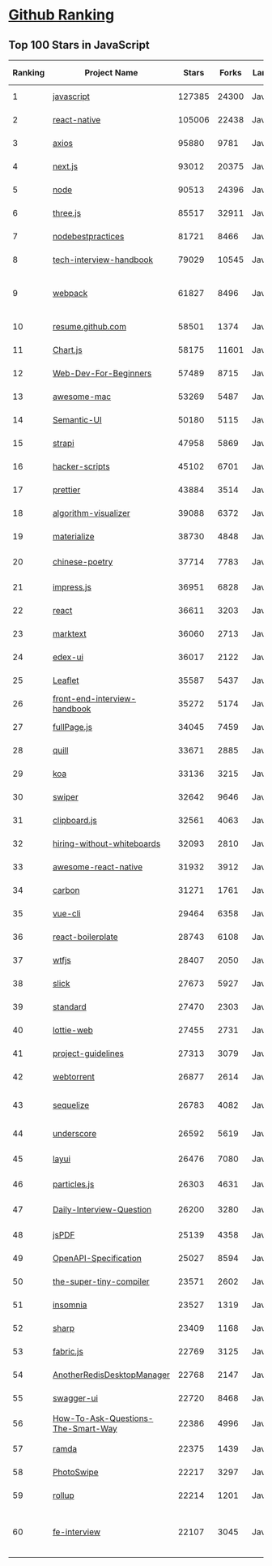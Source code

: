 [Github Ranking](../README.md)
==========

## Top 100 Stars in JavaScript

| Ranking | Project Name | Stars | Forks | Language | Open Issues | Description | Last Commit |
| ------- | ------------ | ----- | ----- | -------- | ----------- | ----------- | ----------- |
| 1 | [javascript](https://github.com/airbnb/javascript) | 127385 | 24300 | JavaScript | 89 | JavaScript Style Guide | 2022-09-22T10:05:36Z |
| 2 | [react-native](https://github.com/facebook/react-native) | 105006 | 22438 | JavaScript | 1938 | A framework for building native applications using React | 2022-09-24T01:03:07Z |
| 3 | [axios](https://github.com/axios/axios) | 95880 | 9781 | JavaScript | 167 | Promise based HTTP client for the browser and node.js | 2022-09-20T04:16:49Z |
| 4 | [next.js](https://github.com/vercel/next.js) | 93012 | 20375 | JavaScript | 1172 | The React Framework | 2022-09-24T01:12:02Z |
| 5 | [node](https://github.com/nodejs/node) | 90513 | 24396 | JavaScript | 1318 | Node.js JavaScript runtime :sparkles::turtle::rocket::sparkles: | 2022-09-24T01:24:17Z |
| 6 | [three.js](https://github.com/mrdoob/three.js) | 85517 | 32911 | JavaScript | 361 | JavaScript 3D Library. | 2022-09-23T16:53:45Z |
| 7 | [nodebestpractices](https://github.com/goldbergyoni/nodebestpractices) | 81721 | 8466 | JavaScript | 21 | :white_check_mark:  The Node.js best practices list (August 2022) | 2022-09-20T05:30:33Z |
| 8 | [tech-interview-handbook](https://github.com/yangshun/tech-interview-handbook) | 79029 | 10545 | JavaScript | 13 | 💯 Curated coding interview preparation materials for busy software engineers | 2022-09-17T12:18:07Z |
| 9 | [webpack](https://github.com/webpack/webpack) | 61827 | 8496 | JavaScript | 189 | A bundler for javascript and friends. Packs many modules into a few bundled assets. Code Splitting allows for loading parts of the application on demand. Through "loaders", modules can be CommonJs, AMD, ES6 modules, CSS, Images, JSON, Coffeescript, LESS, ... and your custom stuff. | 2022-09-24T01:41:15Z |
| 10 | [resume.github.com](https://github.com/resume/resume.github.com) | 58501 | 1374 | JavaScript | 48 | Resumes generated using the GitHub informations | 2022-01-24T03:34:10Z |
| 11 | [Chart.js](https://github.com/chartjs/Chart.js) | 58175 | 11601 | JavaScript | 163 | Simple HTML5 Charts using the <canvas> tag | 2022-09-23T23:40:27Z |
| 12 | [Web-Dev-For-Beginners](https://github.com/microsoft/Web-Dev-For-Beginners) | 57489 | 8715 | JavaScript | 0 | 24 Lessons, 12 Weeks, Get Started as a Web Developer | 2022-09-22T19:39:42Z |
| 13 | [awesome-mac](https://github.com/jaywcjlove/awesome-mac) | 53269 | 5487 | JavaScript | 84 |  Now we have become very big, Different from the original idea. Collect premium software in various categories. | 2022-09-12T07:33:13Z |
| 14 | [Semantic-UI](https://github.com/Semantic-Org/Semantic-UI) | 50180 | 5115 | JavaScript | 946 | Semantic is a UI component framework based around useful principles from natural language. | 2022-09-22T15:44:52Z |
| 15 | [strapi](https://github.com/strapi/strapi) | 47958 | 5869 | JavaScript | 327 | 🚀 Strapi is the leading open-source headless CMS. It’s 100% JavaScript, fully customizable and developer-first. | 2022-09-23T16:26:39Z |
| 16 | [hacker-scripts](https://github.com/NARKOZ/hacker-scripts) | 45102 | 6701 | JavaScript | 36 | Based on a true story | 2022-08-07T07:31:46Z |
| 17 | [prettier](https://github.com/prettier/prettier) | 43884 | 3514 | JavaScript | 897 | Prettier is an opinionated code formatter. | 2022-09-24T01:29:48Z |
| 18 | [algorithm-visualizer](https://github.com/algorithm-visualizer/algorithm-visualizer) | 39088 | 6372 | JavaScript | 19 | :fireworks:Interactive Online Platform that Visualizes Algorithms from Code | 2022-08-21T15:04:51Z |
| 19 | [materialize](https://github.com/Dogfalo/materialize) | 38730 | 4848 | JavaScript | 623 | Materialize, a CSS Framework based on Material Design | 2022-09-11T01:47:04Z |
| 20 | [chinese-poetry](https://github.com/chinese-poetry/chinese-poetry) | 37714 | 7783 | JavaScript | 82 | The most comprehensive database of Chinese poetry 🧶最全中华古诗词数据库,  唐宋两朝近一万四千古诗人,  接近5.5万首唐诗加26万宋诗.  两宋时期1564位词人，21050首词。 | 2022-09-01T07:41:34Z |
| 21 | [impress.js](https://github.com/impress/impress.js) | 36951 | 6828 | JavaScript | 50 | It's a presentation framework based on the power of CSS3 transforms and transitions in modern browsers and inspired by the idea behind prezi.com. | 2022-09-12T07:56:31Z |
| 22 | [react](https://github.com/typescript-cheatsheets/react) | 36611 | 3203 | JavaScript | 2 | Cheatsheets for experienced React developers getting started with TypeScript | 2022-09-14T16:13:54Z |
| 23 | [marktext](https://github.com/marktext/marktext) | 36060 | 2713 | JavaScript | 852 | 📝A simple and elegant markdown editor, available for Linux, macOS and Windows. | 2022-09-07T08:09:41Z |
| 24 | [edex-ui](https://github.com/GitSquared/edex-ui) | 36017 | 2122 | JavaScript | 6 | A cross-platform, customizable science fiction terminal emulator with advanced monitoring & touchscreen support. | 2021-10-19T22:38:47Z |
| 25 | [Leaflet](https://github.com/Leaflet/Leaflet) | 35587 | 5437 | JavaScript | 372 | 🍃 JavaScript library for mobile-friendly interactive maps 🇺🇦 | 2022-09-23T10:12:45Z |
| 26 | [front-end-interview-handbook](https://github.com/yangshun/front-end-interview-handbook) | 35272 | 5174 | JavaScript | 12 | ⚡️ Front End interview preparation materials for busy engineers | 2022-09-18T01:26:19Z |
| 27 | [fullPage.js](https://github.com/alvarotrigo/fullPage.js) | 34045 | 7459 | JavaScript | 155 | fullPage plugin by Alvaro Trigo. Create full screen pages fast and simple | 2022-09-18T16:17:09Z |
| 28 | [quill](https://github.com/quilljs/quill) | 33671 | 2885 | JavaScript | 1191 | Quill is a modern WYSIWYG editor built for compatibility and extensibility. | 2022-09-19T14:08:07Z |
| 29 | [koa](https://github.com/koajs/koa) | 33136 | 3215 | JavaScript | 28 | Expressive middleware for node.js using ES2017 async functions | 2022-09-12T15:25:37Z |
| 30 | [swiper](https://github.com/nolimits4web/swiper) | 32642 | 9646 | JavaScript | 224 | Most modern mobile touch slider with hardware accelerated transitions | 2022-09-15T12:49:37Z |
| 31 | [clipboard.js](https://github.com/zenorocha/clipboard.js) | 32561 | 4063 | JavaScript | 4 | :scissors: Modern copy to clipboard. No Flash. Just 3kb gzipped :clipboard: | 2022-08-29T10:33:14Z |
| 32 | [hiring-without-whiteboards](https://github.com/poteto/hiring-without-whiteboards) | 32093 | 2810 | JavaScript | 0 | ⭐️  Companies that don't have a broken hiring process | 2022-09-23T10:51:28Z |
| 33 | [awesome-react-native](https://github.com/jondot/awesome-react-native) | 31932 | 3912 | JavaScript | 32 | Awesome React Native components, news, tools, and learning material! | 2022-09-02T01:28:40Z |
| 34 | [carbon](https://github.com/carbon-app/carbon) | 31271 | 1761 | JavaScript | 21 | :black_heart: Create and share beautiful images of your source code | 2022-08-29T10:49:59Z |
| 35 | [vue-cli](https://github.com/vuejs/vue-cli) | 29464 | 6358 | JavaScript | 865 | 🛠️ webpack-based tooling for Vue.js Development | 2022-09-21T10:46:51Z |
| 36 | [react-boilerplate](https://github.com/react-boilerplate/react-boilerplate) | 28743 | 6108 | JavaScript | 59 | :fire: A highly scalable, offline-first foundation with the best developer experience and a focus on performance and best practices. | 2022-08-16T23:42:02Z |
| 37 | [wtfjs](https://github.com/denysdovhan/wtfjs) | 28407 | 2050 | JavaScript | 7 | 🤪 A list of funny and tricky JavaScript examples | 2022-09-23T20:06:45Z |
| 38 | [slick](https://github.com/kenwheeler/slick) | 27673 | 5927 | JavaScript | 1139 | the last carousel you'll ever need | 2022-08-31T11:15:05Z |
| 39 | [standard](https://github.com/standard/standard) | 27470 | 2303 | JavaScript | 78 | 🌟 JavaScript Style Guide, with linter & automatic code fixer | 2022-09-22T12:07:50Z |
| 40 | [lottie-web](https://github.com/airbnb/lottie-web) | 27455 | 2731 | JavaScript | 836 | Render After Effects animations natively on Web, Android and iOS, and React Native. http://airbnb.io/lottie/ | 2022-08-26T05:47:36Z |
| 41 | [project-guidelines](https://github.com/elsewhencode/project-guidelines) | 27313 | 3079 | JavaScript | 9 | A set of best practices for JavaScript projects | 2022-09-13T13:41:11Z |
| 42 | [webtorrent](https://github.com/webtorrent/webtorrent) | 26877 | 2614 | JavaScript | 107 | ⚡️ Streaming torrent client for the web | 2022-09-21T21:43:48Z |
| 43 | [sequelize](https://github.com/sequelize/sequelize) | 26783 | 4082 | JavaScript | 774 | An easy-to-use and promise-based multi SQL dialects ORM tool for Node.js \| Postgres, MySQL, MariaDB, SQLite, MSSQL, Snowflake, Oracle DB (v6) & Db2 for IBM i | 2022-09-24T02:31:43Z |
| 44 | [underscore](https://github.com/jashkenas/underscore) | 26592 | 5619 | JavaScript | 30 | JavaScript's utility _ belt | 2022-09-23T22:46:35Z |
| 45 | [layui](https://github.com/layui/layui) | 26476 | 7080 | JavaScript | 8 | 一套遵循原生态开发模式的 Web UI 组件库，采用自身轻量级模块化规范，易上手，可以更简单快速地构建网页界面。 | 2022-09-22T03:52:16Z |
| 46 | [particles.js](https://github.com/VincentGarreau/particles.js) | 26303 | 4631 | JavaScript | 287 | A lightweight JavaScript library for creating particles | 2022-07-15T15:44:36Z |
| 47 | [Daily-Interview-Question](https://github.com/Advanced-Frontend/Daily-Interview-Question) | 26200 | 3280 | JavaScript | 254 | 我是依扬（木易杨），公众号「高级前端进阶」作者，每天搞定一道前端大厂面试题，祝大家天天进步，一年后会看到不一样的自己。 | 2020-11-09T01:07:00Z |
| 48 | [jsPDF](https://github.com/parallax/jsPDF) | 25139 | 4358 | JavaScript | 136 | Client-side JavaScript PDF generation for everyone. | 2022-09-16T11:35:59Z |
| 49 | [OpenAPI-Specification](https://github.com/OAI/OpenAPI-Specification) | 25027 | 8594 | JavaScript | 496 | The OpenAPI Specification Repository | 2022-09-12T20:31:26Z |
| 50 | [the-super-tiny-compiler](https://github.com/jamiebuilds/the-super-tiny-compiler) | 23571 | 2602 | JavaScript | 0 | :snowman: Possibly the smallest compiler ever | 2022-06-02T11:58:54Z |
| 51 | [insomnia](https://github.com/Kong/insomnia) | 23527 | 1319 | JavaScript | 448 | The open-source, cross-platform API client for GraphQL, REST, and gRPC. | 2022-09-24T00:00:00Z |
| 52 | [sharp](https://github.com/lovell/sharp) | 23409 | 1168 | JavaScript | 91 | High performance Node.js image processing, the fastest module to resize JPEG, PNG, WebP, AVIF and TIFF images. Uses the libvips library. | 2022-09-23T21:31:17Z |
| 53 | [fabric.js](https://github.com/fabricjs/fabric.js) | 22769 | 3125 | JavaScript | 234 | Javascript Canvas Library, SVG-to-Canvas (& canvas-to-SVG) Parser | 2022-09-23T22:18:29Z |
| 54 | [AnotherRedisDesktopManager](https://github.com/qishibo/AnotherRedisDesktopManager) | 22768 | 2147 | JavaScript | 114 | 🚀🚀🚀A faster, better and more stable redis desktop manager [GUI client], compatible with Linux, Windows, Mac. What's more, it won't crash when loading massive keys. | 2022-09-22T11:14:01Z |
| 55 | [swagger-ui](https://github.com/swagger-api/swagger-ui) | 22720 | 8468 | JavaScript | 792 | Swagger UI is a collection of HTML, JavaScript, and CSS assets that dynamically generate beautiful documentation from a Swagger-compliant API. | 2022-09-23T11:30:25Z |
| 56 | [How-To-Ask-Questions-The-Smart-Way](https://github.com/ryanhanwu/How-To-Ask-Questions-The-Smart-Way) | 22386 | 4996 | JavaScript | 8 | 本文原文由知名 Hacker Eric S. Raymond 所撰寫，教你如何正確的提出技術問題並獲得你滿意的答案。 | 2022-09-08T14:52:27Z |
| 57 | [ramda](https://github.com/ramda/ramda) | 22375 | 1439 | JavaScript | 117 | :ram: Practical functional Javascript | 2022-09-17T21:20:41Z |
| 58 | [PhotoSwipe](https://github.com/dimsemenov/PhotoSwipe) | 22217 | 3297 | JavaScript | 576 | JavaScript image gallery for mobile and desktop, modular, framework independent | 2022-09-22T14:09:04Z |
| 59 | [rollup](https://github.com/rollup/rollup) | 22214 | 1201 | JavaScript | 399 | Next-generation ES module bundler | 2022-09-23T04:48:05Z |
| 60 | [fe-interview](https://github.com/haizlin/fe-interview) | 22107 | 3045 | JavaScript | 5128 | 前端面试每日 3+1，以面试题来驱动学习，提倡每日学习与思考，每天进步一点！每天早上5点纯手工发布面试题（死磕自己，愉悦大家），6000+道前端面试题全面覆盖，HTML/CSS/JavaScript/Vue/React/Nodejs/TypeScript/ECMAScritpt/Webpack/Jquery/小程序/软技能…… | 2022-09-23T20:49:14Z |

